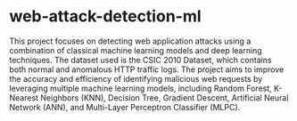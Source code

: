 # web-attack-detection-ml
 This project focuses on detecting web application attacks using a combination of classical machine learning models and deep learning techniques. The dataset used is the CSIC 2010 Dataset, which contains both normal and anomalous HTTP traffic logs. The project aims to improve the accuracy and efficiency of identifying malicious web requests by leveraging multiple machine learning models, including Random Forest, K-Nearest Neighbors (KNN), Decision Tree, Gradient Descent, Artificial Neural Network (ANN), and Multi-Layer Perceptron Classifier (MLPC).
